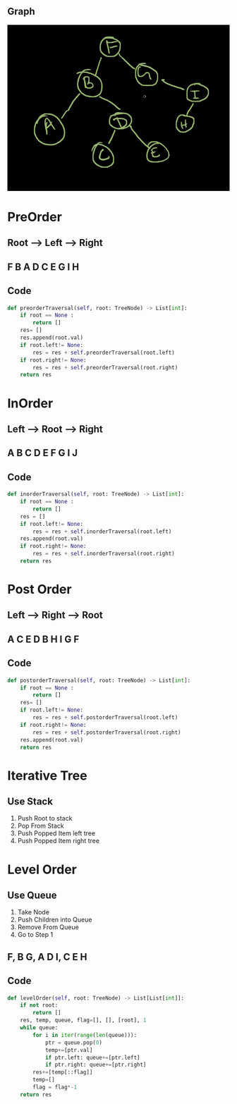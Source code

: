 ## Graph

![](/assets/images/2021-07-17-12-08-23.png)

# PreOrder

## Root --> Left --> Right

## F B A D C E G I H

## Code

```python
def preorderTraversal(self, root: TreeNode) -> List[int]:
    if root == None :
        return []
    res= []
    res.append(root.val)
    if root.left!= None:
        res = res + self.preorderTraversal(root.left)
    if root.right!= None:
        res = res + self.preorderTraversal(root.right)
    return res
```

# InOrder

## Left --> Root --> Right

## A B C D E F G I J

## Code

```python
def inorderTraversal(self, root: TreeNode) -> List[int]:
    if root == None :
        return []
    res = []
    if root.left!= None:
        res = res + self.inorderTraversal(root.left)
    res.append(root.val)
    if root.right!= None:
        res = res + self.inorderTraversal(root.right)
    return res
```

# Post Order

## Left --> Right --> Root

## A C E D B H I G F

## Code

```python
def postorderTraversal(self, root: TreeNode) -> List[int]:
    if root == None :
        return []
    res= []
    if root.left!= None:
        res = res + self.postorderTraversal(root.left)
    if root.right!= None:
        res = res + self.postorderTraversal(root.right)
    res.append(root.val)
    return res
```

# Iterative Tree

## Use Stack

1. Push Root to stack
2. Pop From Stack
3. Push Popped Item left tree
4. Push Popped Item right tree

# Level Order

## Use Queue

1. Take Node
2. Push Children into Queue
3. Remove From Queue
4. Go to Step 1

## F, B G, A D I, C E H

## Code

```python
def levelOrder(self, root: TreeNode) -> List[List[int]]:
    if not root:
        return []
    res, temp, queue, flag=[], [], [root], 1
    while queue:
        for i in iter(range(len(queue))):
            ptr = queue.pop(0)
            temp+=[ptr.val]
            if ptr.left: queue+=[ptr.left]
            if ptr.right: queue+=[ptr.right]
        res+=[temp[::flag]]
        temp=[]
        flag = flag*-1
    return res
```

